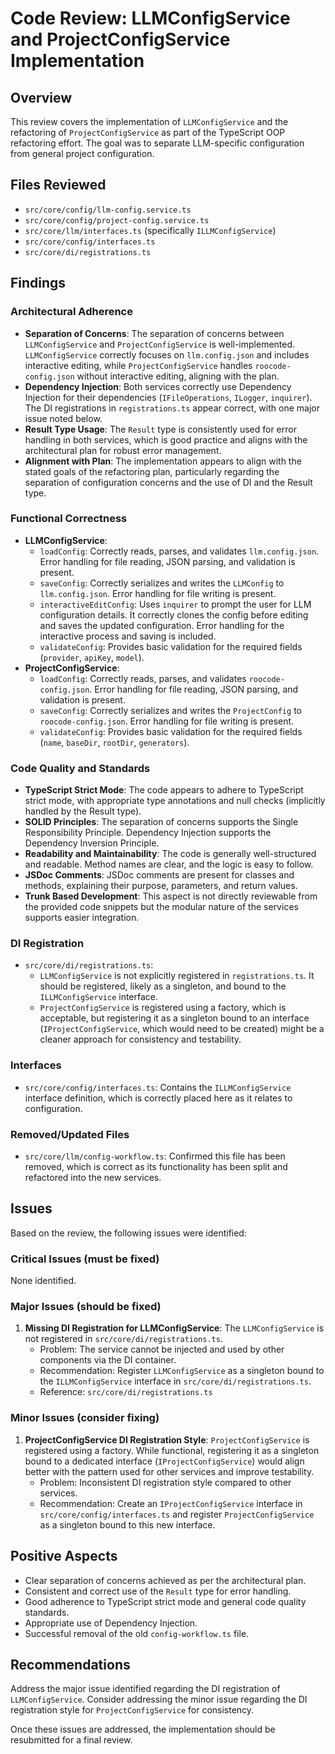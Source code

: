 # Code Review: LLMConfigService and ProjectConfigService Implementation

## Overview

This review covers the implementation of `LLMConfigService` and the refactoring of `ProjectConfigService` as part of the TypeScript OOP refactoring effort. The goal was to separate LLM-specific configuration from general project configuration.

## Files Reviewed

- `src/core/config/llm-config.service.ts`
- `src/core/config/project-config.service.ts`
- `src/core/llm/interfaces.ts` (specifically `ILLMConfigService`)
- `src/core/config/interfaces.ts`
- `src/core/di/registrations.ts`

## Findings

### Architectural Adherence

- **Separation of Concerns**: The separation of concerns between `LLMConfigService` and `ProjectConfigService` is well-implemented. `LLMConfigService` correctly focuses on `llm.config.json` and includes interactive editing, while `ProjectConfigService` handles `roocode-config.json` without interactive editing, aligning with the plan.
- **Dependency Injection**: Both services correctly use Dependency Injection for their dependencies (`IFileOperations`, `ILogger`, `inquirer`). The DI registrations in `registrations.ts` appear correct, with one major issue noted below.
- **Result Type Usage**: The `Result` type is consistently used for error handling in both services, which is good practice and aligns with the architectural plan for robust error management.
- **Alignment with Plan**: The implementation appears to align with the stated goals of the refactoring plan, particularly regarding the separation of configuration concerns and the use of DI and the Result type.

### Functional Correctness

- **LLMConfigService**:
  - `loadConfig`: Correctly reads, parses, and validates `llm.config.json`. Error handling for file reading, JSON parsing, and validation is present.
  - `saveConfig`: Correctly serializes and writes the `LLMConfig` to `llm.config.json`. Error handling for file writing is present.
  - `interactiveEditConfig`: Uses `inquirer` to prompt the user for LLM configuration details. It correctly clones the config before editing and saves the updated configuration. Error handling for the interactive process and saving is included.
  - `validateConfig`: Provides basic validation for the required fields (`provider`, `apiKey`, `model`).
- **ProjectConfigService**:
  - `loadConfig`: Correctly reads, parses, and validates `roocode-config.json`. Error handling for file reading, JSON parsing, and validation is present.
  - `saveConfig`: Correctly serializes and writes the `ProjectConfig` to `roocode-config.json`. Error handling for file writing is present.
  - `validateConfig`: Provides basic validation for the required fields (`name`, `baseDir`, `rootDir`, `generators`).

### Code Quality and Standards

- **TypeScript Strict Mode**: The code appears to adhere to TypeScript strict mode, with appropriate type annotations and null checks (implicitly handled by the Result type).
- **SOLID Principles**: The separation of concerns supports the Single Responsibility Principle. Dependency Injection supports the Dependency Inversion Principle.
- **Readability and Maintainability**: The code is generally well-structured and readable. Method names are clear, and the logic is easy to follow.
- **JSDoc Comments**: JSDoc comments are present for classes and methods, explaining their purpose, parameters, and return values.
- **Trunk Based Development**: This aspect is not directly reviewable from the provided code snippets but the modular nature of the services supports easier integration.

### DI Registration

- `src/core/di/registrations.ts`:
  - `LLMConfigService` is not explicitly registered in `registrations.ts`. It should be registered, likely as a singleton, and bound to the `ILLMConfigService` interface.
  - `ProjectConfigService` is registered using a factory, which is acceptable, but registering it as a singleton bound to an interface (`IProjectConfigService`, which would need to be created) might be a cleaner approach for consistency and testability.

### Interfaces

- `src/core/config/interfaces.ts`: Contains the `ILLMConfigService` interface definition, which is correctly placed here as it relates to configuration.

### Removed/Updated Files

- `src/core/llm/config-workflow.ts`: Confirmed this file has been removed, which is correct as its functionality has been split and refactored into the new services.

## Issues

Based on the review, the following issues were identified:

### Critical Issues (must be fixed)

None identified.

### Major Issues (should be fixed)

1.  **Missing DI Registration for LLMConfigService**: The `LLMConfigService` is not registered in `src/core/di/registrations.ts`.
    - Problem: The service cannot be injected and used by other components via the DI container.
    - Recommendation: Register `LLMConfigService` as a singleton bound to the `ILLMConfigService` interface in `src/core/di/registrations.ts`.
    - Reference: `src/core/di/registrations.ts`

### Minor Issues (consider fixing)

1.  **ProjectConfigService DI Registration Style**: `ProjectConfigService` is registered using a factory. While functional, registering it as a singleton bound to a dedicated interface (`IProjectConfigService`) would align better with the pattern used for other services and improve testability.
    - Problem: Inconsistent DI registration style compared to other services.
    - Recommendation: Create an `IProjectConfigService` interface in `src/core/config/interfaces.ts` and register `ProjectConfigService` as a singleton bound to this new interface.

## Positive Aspects

- Clear separation of concerns achieved as per the architectural plan.
- Consistent and correct use of the `Result` type for error handling.
- Good adherence to TypeScript strict mode and general code quality standards.
- Appropriate use of Dependency Injection.
- Successful removal of the old `config-workflow.ts` file.

## Recommendations

Address the major issue identified regarding the DI registration of `LLMConfigService`. Consider addressing the minor issue regarding the DI registration style for `ProjectConfigService` for consistency.

Once these issues are addressed, the implementation should be resubmitted for a final review.
